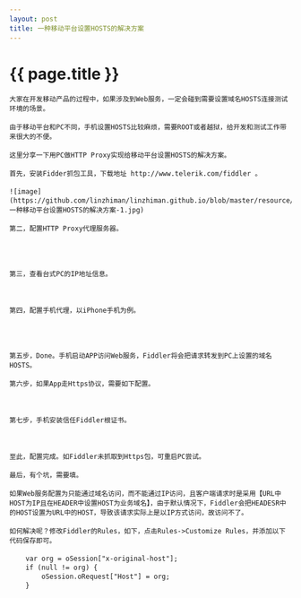 ```yaml
---
layout: post
title: 一种移动平台设置HOSTS的解决方案
---
```

# {{ page.title }}

    大家在开发移动产品的过程中，如果涉及到Web服务，一定会碰到需要设置域名HOSTS连接测试环境的场景。

    由于移动平台和PC不同，手机设置HOSTS比较麻烦，需要ROOT或者越狱，给开发和测试工作带来很大的不便。

    这里分享一下用PC做HTTP Proxy实现给移动平台设置HOSTS的解决方案。

    首先，安装Fidder抓包工具，下载地址 http://www.telerik.com/fiddler 。
    
    ![image](https://github.com/linzhiman/linzhiman.github.io/blob/master/resource/1705/一种移动平台设置HOSTS的解决方案-1.jpg)

    第二，配置HTTP Proxy代理服务器。




    第三，查看台式PC的IP地址信息。
    


    第四，配置手机代理，以iPhone手机为例。
    



    第五步，Done。手机启动APP访问Web服务，Fiddler将会把请求转发到PC上设置的域名HOSTS。

    第六步，如果App走Https协议，需要如下配置。



    第七步，手机安装信任Fiddler根证书。



    至此，配置完成。如Fiddler未抓取到Https包，可重启PC尝试。

    最后，有个坑，需要填。

    如果Web服务配置为只能通过域名访问，而不能通过IP访问，且客户端请求时是采用【URL中HOST为IP且在HEADER中设置HOST为业务域名】，由于默认情况下，Fiddler会把HEADESR中的HOST设置为URL中的HOST，导致该请求实际上是以IP方式访问，故访问不了。

    如何解决呢？修改Fiddler的Rules，如下，点击Rules->Customize Rules，并添加以下代码保存即可。

        var org = oSession["x-original-host"];
        if (null != org) {
            oSession.oRequest["Host"] = org;
        }


